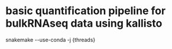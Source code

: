 # basic quantification pipeline for bulkRNAseq data using kallisto

snakemake --use-conda -j {threads} 
